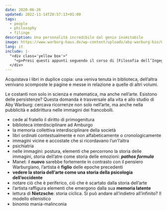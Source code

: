 ```yaml
---
date: 2020-06-26
updated: 2022-11-14T20:57:13+01:00
tags:
  - people
  - philosophy
  - filinge
description: Una personalità incredibile dal genio inimitabile
image: https://www.warburg-haus.de/wp-content/uploads/aby-warburg-bio/010_1895_katchina-479x600.jpg
lang: it
include: |-
  "<div class='yellow box'>"
    "<p>Presi questi appunti seguendo il corso di [Filosofia dell’Ingegneria](/filinge/ 'Il blog che ho creato per il corso'). Dalle riflessioni che Warburg ha suscitato in me, è nato <a href='/mnemosyne/' title='Mnemosyne – tommi.space'>questo articolo</a>.</p>"
  </div>
---
```

Acquistava i libri in duplice copia: una veniva tenuta in biblioteca, dell’altra venivano scomposte le pagine e messe in relazione a quelle di altri volumi.

Le costanti non solo in scienza e matematica, ma anche nell’arte. Esistono delle persistenze? Questa domanda è trasversale alla vita e allo studio di Aby Warburg: cercava ricorrenze non solo nell’arte, ma anche nella pubblicità e addirittura nelle immagini dei francobolli.

- cede al fratello il diritto di primogenitura
- biblioteca interdisciplinare ad Amburgo
- la memoria collettiva interdisciplinare della società
- libri ordinati contestualmente e non alfabeticamente o cronologicamente
- immagini vicine e accostate che si ricordavano l’un’l’altra
- psichiatria
- nelle immagini: postura, elementi che percorrono la storia delle immagini, storia dell’atre come storia delle emozioni: ***pathos formula***
- Manet: il **nuovo** sarebbe fortemente in contrasto con il pensiero Warburgiano, l’artista è **figlio** delle epoche precedenti
- **vedere la storia dell’arte come una storia della psicologia dell’occidente**
- notare ciò che è periferico, ciò che è scartato dalla storia dell’arte
- l’artista raffigura elementi che emergono dalla sua **memoria latente**
- lettura di **Nietzsche**: storia ciclica. Si può andare all’indietro all’infinito? Il modello ellenistico
- binomio mania-malinconia
